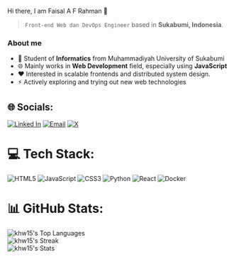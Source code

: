 Hi there, I am Faisal A F Rahman 👋

> `Front-end Web dan DevOps Engineer` based in **Sukabumi, Indonesia**.

### About me 
- 📕 Student of **Informatics** from Muhammadiyah University of Sukabumi
- 🌐 Mainly works in **Web Development** field, especially using **JavaScript** 
- ❤️ Interested in scalable frontends and distributed system design.
- ⚡ Actively exploring and trying out new web technologies


## 🌐 Socials:
[![Linked In](https://img.shields.io/badge/LinkedIn-0A66C2?style=for-the-badge&logo=LinkedIn&logoColor=White)](https://www.linkedin.com/in/fafr/)
[![Email](https://img.shields.io/badge/Email-EA4335?style=for-the-badge&logo=Gmail&logoColor=ffffff)](mailto:fafr.dev@gmail.com)
[![X](https://img.shields.io/twitter/url?url=https%3A%2F%2Fshields.io&style=for-the-badge&logo=X&label=)](https://twitter.com/khw15__)

# 💻 Tech Stack:
![HTML5](https://img.shields.io/badge/html5-%23E34F26.svg?style=for-the-badge&logo=html5&logoColor=white) ![JavaScript](https://img.shields.io/badge/javascript-%23323330.svg?style=for-the-badge&logo=javascript&logoColor=%23F7DF1E) ![CSS3](https://img.shields.io/badge/css3-%231572B6.svg?style=for-the-badge&logo=css3&logoColor=white) ![Python](https://img.shields.io/badge/python-3670A0?style=for-the-badge&logo=python&logoColor=ffdd54) ![React](https://img.shields.io/badge/react-%2320232a.svg?style=for-the-badge&logo=react&logoColor=%2361DAFB) ![Docker](https://img.shields.io/badge/docker-%230db7ed.svg?style=for-the-badge&logo=docker&logoColor=white)

# 📊 GitHub Stats:
![khw15's Top Languages](https://github-readme-stats.vercel.app/api/top-langs/?username=khw15&theme=vue-dark&show_icons=true&hide_border=true&layout=compact)<br/>
![khw15's Streak](https://github-readme-streak-stats.herokuapp.com/?user=khw15&theme=vue-dark&hide_border=true)<br/>
![khw15's Stats](https://github-readme-stats.vercel.app/api?username=khw15&theme=vue-dark&show_icons=true&hide_border=true&count_private=false)
